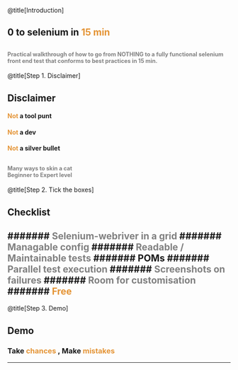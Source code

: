 @title[Introduction]
## 0 to selenium in <span style="color: #e49436">15 min</span>

<span style="color:gray; font-size:0.6em;">Practical walkthrough of how to go from NOTHING to a fully functional selenium front end test that conforms to best practices in 15 min.</span>
---
@title[Step 1. Disclaimer]
## Disclaimer

#### <span style="color: #e49436">Not</span> a tool punt
#### <span style="color: #e49436">Not</span> a dev
#### <span style="color: #e49436">Not</span> a silver bullet

<span style="color:gray; font-size:0.6em;">Many ways to skin a cat</span><br/>
<span style="color:gray; font-size:0.6em;">Beginner to Expert level</span>
---
@title[Step 2. Tick the boxes]
## Checklist

####### <span style="color: gray">Selenium-webriver in a grid</span>
####### <span style="color: gray">Managable config</span>
####### <span style="color: gray">Readable / Maintainable tests</span>
####### <span style="#e49436: gray">POMs</span>
####### <span style="color: gray">Parallel test execution</span>
####### <span style="color: gray">Screenshots on failures</span>
####### <span style="color: gray">Room for customisation</span>
####### <span style="color: #e49436">Free</span>
---
@title[Step 3. Demo]
## Demo

### Take <span style="color: #e49436">chances</span> , Make <span style="color: #e49436">mistakes</span>
---
